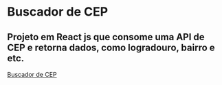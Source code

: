 # Buscador de CEP

## Projeto em React js que consome uma API de CEP e retorna dados, como logradouro, bairro e etc.

[Buscador de CEP](https://danilonewdev.github.io/buscador_cep/)